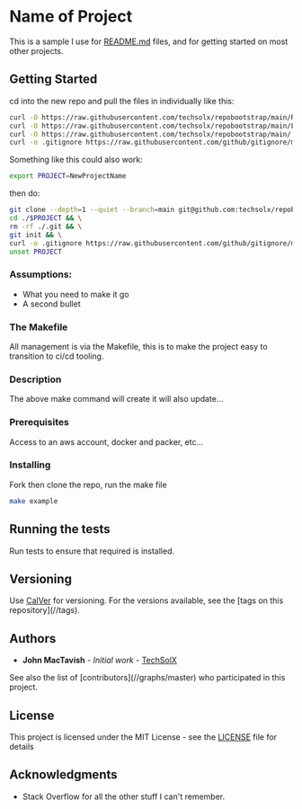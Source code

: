 # Name of Project

This is a sample I use for [README.md](README.md) files,
     and for getting started on most other projects.

## Getting Started

cd into the new repo and pull the files in individually like this:
```bash
curl -O https://raw.githubusercontent.com/techsolx/repobootstrap/main/README.md & \
curl -O https://raw.githubusercontent.com/techsolx/repobootstrap/main/LICENSE & \
curl -O https://raw.githubusercontent.com/techsolx/repobootstrap/main/.editorconfig & \
curl -o .gitignore https://raw.githubusercontent.com/github/gitignore/master/Python.gitignore
```

Something like this could also work:
```bash
export PROJECT=NewProjectName
```
then do:
```bash
git clone --depth=1 --quiet --branch=main git@github.com:techsolx/repobootstrap.git $PROJECT && \
cd ./$PROJECT && \
rm -rf ./.git && \
git init && \
curl -o .gitignore https://raw.githubusercontent.com/github/gitignore/master/Python.gitignore && \
unset PROJECT

```

### Assumptions:
* What you need to make it go
* A second bullet

### The Makefile

All management is via the Makefile, this is to make the project easy to
transition to ci/cd tooling.

### Description

The above make command will create it will also update...

### Prerequisites

Access to an aws account, docker and packer, etc...

### Installing

Fork then clone the repo, run the make file

```bash
make example
```

## Running the tests

Run tests to ensure that required is installed.

## Versioning

Use [CalVer](https://calver.org/) for versioning. For the versions available,
see the [tags on this repository](<project>/<repo>/tags). 

## Authors

* **John MacTavish** - *Initial work* -
[TechSolX](https://github.com/techsolx)

See also the list of
[contributors](<project>/<repo>/graphs/master)
who participated in this project.

## License

This project is licensed under the MIT License - see the
[LICENSE](LICENSE) file for details

## Acknowledgments

* Stack Overflow for all the other stuff I can't remember.
